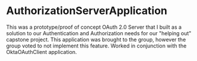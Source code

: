 # AuthorizationServerApplication
This was a prototype/proof of concept OAuth 2.0 Server that I built as a solution to our Authentication and Authorization needs for our "helping out" capstone project. This application was brought to the group, however the group voted to not implement this feature. Worked in conjunction with the OktaOAuthClient application.
